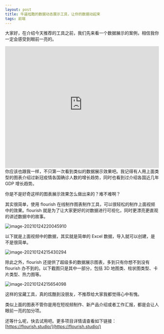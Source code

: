 ```yaml
---
layout: post
title: 牛逼炫酷的数据动态展示工具，让你的数据动起来
tags: 前端
---
```


大家好，在介绍今天推荐的工具之前，我们先来看一个数据展示的案例，相信我你一定会感受到眼前一亮的。

<iframe width="100%" height="400" src="https://raw.githubusercontent.com/ZhuPeng/pic/master/images/flourish.charts.race.mp4" frameborder="0" allowfullscreen></iframe>
你应该也跟我一样，不只第一次看到类似的数据展示效果吧。我记得有人用上面类型的图表介绍过新冠疫情各国确诊人数的增长趋势，同时也看到过介绍各国近几年 GDP 增长趋势。

你是不是好奇这样的图表展示效果怎么做出来的？难不难啊？

其实很简单，使用 flourish 在线制作图表制作工具，可以很轻松的制作上面视频中的效果。flourish 就是为了让大家更好的对数据进行可视化，同时更漂亮更直观的讲述数据中的故事。

![image-20210124220045910](https://raw.githubusercontent.com/ZhuPeng/pic/master/images/compress_image-20210124220045910.png)

以下就是上面视频中的数据，其实就是简单的 Excel 数据，导入就可以创建，是不是很简单。

![image-20210124215430294](https://raw.githubusercontent.com/ZhuPeng/pic/master/images/compress_image-20210124215430294.png)

除此之外，flourish 还提供了超级多的数据展示图表，多到只有你想不到没有 flourish 办不到的。以下截图只是其中一部分，包括 3D 地图类、柱状图类型、卡片类型、热力图等。

![image-20210124215654098](https://raw.githubusercontent.com/ZhuPeng/pic/master/images/compress_image-20210124215654098.png)

这样的宝藏工具，真的炫酷到没朋友，不推荐给大家我都觉得心中有愧。

类似上面的图表不管你是用在短视频制作、新产品介绍或者工作汇报，都是会让人眼前一亮的加分项。

还等什么呢，快去试用吧。更多项目详情请查看如下链接：[https://flourish.studio/](https://flourish.studio/)
